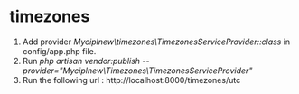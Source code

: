 # timezones

1) Add provider *Myciplnew\timezones\TimezonesServiceProvider::class* in config/app.php file. 
2) Run *php artisan vendor:publish --provider="Myciplnew\Timezones\TimezonesServiceProvider"*
3) Run the following url : http://localhost:8000/timezones/utc

